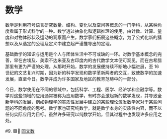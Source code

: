 # 数学 <Badge text="mathematics"/>

数学是利用符号语言研究数量、结构、变化以及空间等概念的一门学科，从某种角度看属于形式科学的一种。数学透过抽象化和逻辑推理的使用，由计数、计算、量度和对物体形状及运动的观察而产生。数学家们拓展这些概念，为了公式化新的猜想以及从选定的公理及定义中建立起严谨推导出的定理。

基础数学的知识与运用是个人与团体生活中不可或缺的一环。对数学基本概念的完善，早在古埃及、美索不达米亚及古印度内的古代数学文本便可观见，而在古希腊那里有更为严谨的处理。从那时开始，数学的发展便持续不断地小幅进展，至 16 世纪的文艺复兴时期，因为新的科学发现和数学革新两者的交互，致使数学的加速发展，直至今日。数学并成为许多国家及地区的教育范畴中的一部分。

今日，数学使用在不同的领域中，包括科学、工程、医学、经济学和金融学等。数学对这些领域的应用通常被称为应用数学，有时亦会激起新的数学发现，并导致全新学科的发展，例如物理学的实质性发展中建立的某些理论激发数学家对于某些问题的不同角度的思考。数学家也研究纯数学，就是数学本身的实质性内容，而不以任何实际应用为目标。虽然许多研究以纯数学开始，但其过程中也发现许多应用之处。

#9. 🟩🤔 [回文数](9.md)
